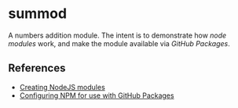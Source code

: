 # summod

A numbers addition module. The intent is to demonstrate how _node modules_ work, and make the module available via _GitHub Packages_.

## References

* [Creating NodeJS modules](https://docs.npmjs.com/creating-node-js-modules)
* [Configuring NPM for use with GitHub Packages](https://help.github.com/en/packages/using-github-packages-with-your-projects-ecosystem/configuring-npm-for-use-with-github-packages)
